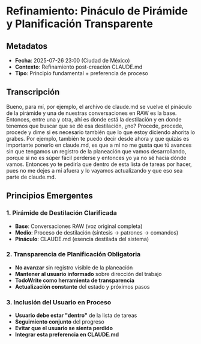 # Refinamiento: Pináculo de Pirámide y Planificación Transparente

## Metadatos
- **Fecha**: 2025-07-26 23:00 (Ciudad de México)
- **Contexto**: Refinamiento post-creación CLAUDE.md
- **Tipo**: Principio fundamental + preferencia de proceso

## Transcripción

Bueno, para mí, por ejemplo, el archivo de claude.md se vuelve el pináculo de la pirámide y una de nuestras conversaciones en RAW es la base. Entonces, entre una y otra, ahí es donde está la destilación y en donde tenemos que buscar que se dé esa destilación, ¿no? Procede, procede, procede y dime si es necesario también que lo que estoy diciendo ahorita lo grabes. Por ejemplo, también te puedo decir desde ahora y que quizás es importante ponerlo en claude.md, es que a mí no me gusta que tú avances sin que tengamos un registro de la planeación que vamos desarrollando, porque si no es súper fácil perderse y entonces yo ya no sé hacia dónde vamos. Entonces yo te pediría que dentro de esta lista de tareas por hacer, pues no me dejes a mí afuera y lo vayamos actualizando y que eso sea parte de claude.md.

## Principios Emergentes

### 1. Pirámide de Destilación Clarificada
- **Base**: Conversaciones RAW (voz original completa)
- **Medio**: Proceso de destilación (síntesis → patrones → comandos)
- **Pináculo**: CLAUDE.md (esencia destilada del sistema)

### 2. Transparencia de Planificación Obligatoria
- **No avanzar** sin registro visible de la planeación
- **Mantener al usuario informado** sobre dirección del trabajo
- **TodoWrite como herramienta de transparencia**
- **Actualización constante** del estado y próximos pasos

### 3. Inclusión del Usuario en Proceso
- **Usuario debe estar "dentro"** de la lista de tareas
- **Seguimiento conjunto** del progreso
- **Evitar que el usuario se sienta perdido**
- **Integrar esta preferencia en CLAUDE.md**